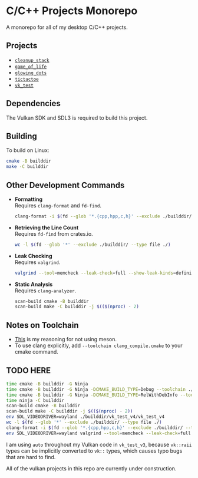 # C/C++ Projects Monorepo

A monorepo for all of my desktop C/C++ projects.

## Projects

- [`cleanup_stack`](cleanup_stack/README.md)
- [`game_of_life`](game_of_life/README.md)
- [`glowing_dots`](glowing_dots/README.md)
- [`tictactoe`](tictactoe/README.md)
- [`vk_test`](vk_test/README.md)

## Dependencies

The Vulkan SDK and SDL3 is required to build this project.

## Building

To build on Linux:

```sh
cmake -B builddir
make -C builddir
```

## Other Development Commands

- **Formatting** \
  Requires `clang-format` and `fd-find`.

  ```sh
  clang-format -i $(fd --glob '*.{cpp,hpp,c,h}' --exclude ./builddir/ --type file ./)
  ```

- **Retrieving the Line Count** \
  Requires `fd-find` from crates.io.

  ```sh
  wc -l $(fd --glob '*' --exclude ./builddir/ --type file ./)
  ```

- **Leak Checking** \
  Requires `valgrind`.

  ```sh
  valgrind --tool=memcheck --leak-check=full --show-leak-kinds=definite,possible ./builddir/my_exe/me_exe
  ```

- **Static Analysis** \
  Requires `clang-analyzer`.

  ```sh
  scan-build cmake -B builddir
  scan-build make -C builddir -j $(($(nproc) - 2)
  ```

## Notes on Toolchain

- [This](https://github.com/mesonbuild/meson/issues/10590) is my reasoning for not using meson.
- To use clang explicitly, add `--toolchain clang_compile.cmake` to your cmake command.

## TODO HERE

```sh
time cmake -B builddir -G Ninja
time cmake -B builddir -G Ninja -DCMAKE_BUILD_TYPE=Debug --toolchain ./clang_compile.cmake
time cmake -B builddir -G Ninja -DCMAKE_BUILD_TYPE=RelWithDebInfo --toolchain ./clang_compile.cmake
time ninja -C builddir
scan-build cmake -B builddir
scan-build make -C builddir -j $(($(nproc) - 2))
env SDL_VIDEODRIVER=wayland ./builddir/vk_test_v4/vk_test_v4
wc -l $(fd --glob '*' --exclude ./builddir/ --type file ./)
clang-format -i $(fd --glob '*.{cpp,hpp,c,h}' --exclude ./builddir/ --type file ./)
env SDL_VIDEODRIVER=wayland valgrind --tool=memcheck --leak-check=full --show-leak-kinds=definite,possible ./builddir/vk_test_v3/vk_test_v3
```

I am using `auto` throughout my Vulkan code in `vk_test_v3`, because `vk::raii` types can be implicitly converted to `vk::` types, which causes typo bugs that are hard to find.

All of the vulkan projects in this repo are currently under construction.
